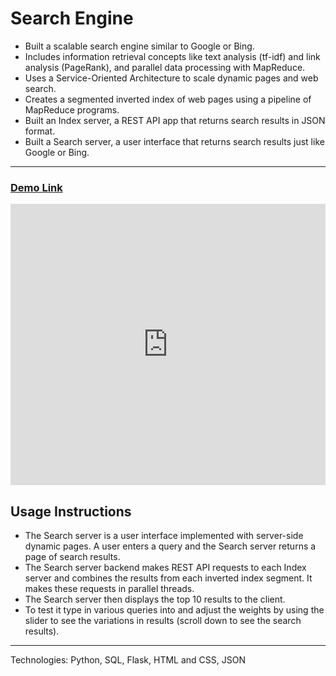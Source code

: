 # Search Engine

- Built a scalable search engine similar to Google or Bing.
- Includes information retrieval concepts like text analysis (tf-idf) and link analysis (PageRank), and parallel data processing with MapReduce.
- Uses a Service-Oriented Architecture to scale dynamic pages and web search.
- Creates a segmented inverted index of web pages using a pipeline of MapReduce programs.
- Built an Index server, a REST API app that returns search results in JSON format.
- Built a Search server, a user interface that returns search results just like Google or Bing.

---

### [Demo Link](https://p5-485.onrender.com/)
  <p>
    <iframe src="https://p5-485.onrender.com/" width="100%" height="450" frameborder="0" scrolling="yes"></iframe>  
  </p>  


## Usage Instructions 

- The Search server is a user interface implemented with server-side dynamic pages. A user enters a query and the Search server returns a page of search results.
- The Search server backend makes REST API requests to each Index server and combines the results from each inverted index segment. It makes these requests in parallel threads.
- The Search server then displays the top 10 results to the client.
- To test it type in various queries into and adjust the weights by using the slider to see the variations in results (scroll down to see the search results).

---

Technologies: Python, SQL, Flask, HTML and CSS, JSON

